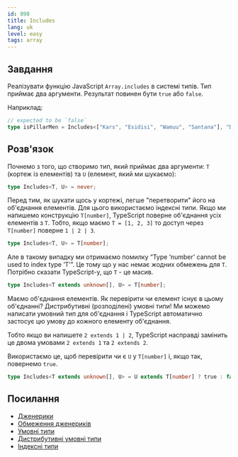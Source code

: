 ```yaml
---
id: 898
title: Includes
lang: uk
level: easy
tags: array
---
```


## Завдання

Реалізувати функцію JavaScript `Array.includes` в системі типів.
Тип приймає два аргументи.
Результат повинен бути `true` або `false`.

Наприклад:

```typescript
// expected to be `false`
type isPillarMen = Includes<["Kars", "Esidisi", "Wamuu", "Santana"], "Dio">;
```

## Розв'язок

Почнемо з того, що створимо тип, який приймає два аргументи: `T` (кортеж із елементів) та `U` (елемент, який ми шукаємо):

```typescript
type Includes<T, U> = never;
```

Перед тим, як шукати щось у кортежі, легше "перетворити" його на об'єднання елементів.
Для цього використаємо індексні типи.
Якщо ми напишемо конструкцію `T[number]`, TypeScript поверне об'єднання усіх елементів з `T`.
Тобто, якщо маємо `T = [1, 2, 3]` то доступ через `T[number]` поверне `1 | 2 | 3`.

```typescript
type Includes<T, U> = T[number];
```

Але в такому випадку ми отримаємо помилку “Type ‘number’ cannot be used to index type ‘T’”.
Це тому що у нас немає жодних обмежень для `T`.
Потрібно сказати TypeScript-у, що `T` - це масив.

```typescript
type Includes<T extends unknown[], U> = T[number];
```

Маємо об'єднання елементів.
Як перевірити чи елемент існує в цьому об'єднанні?
Дистрибутивні (розподілені) умовні типи!
Ми можемо написати умовний тип для об'єднання і TypeScript автоматично застосує цю умову до кожного елементу об'єднання.

Тобто якщо ви напишете `2 extends 1 | 2`, TypeScript насправді замінить це двома умовами `2 extends 1` та `2 extends 2`.

Використаємо це, щоб перевірити чи є `U` у `T[number]` і, якщо так, повернемо `true`.

```typescript
type Includes<T extends unknown[], U> = U extends T[number] ? true : false;
```

## Посилання

- [Дженерики](https://www.typescriptlang.org/docs/handbook/2/generics.html)
- [Обмеження дженериків](https://www.typescriptlang.org/docs/handbook/2/generics.html#generic-constraints)
- [Умовні типи](https://www.typescriptlang.org/docs/handbook/2/conditional-types.html)
- [Дистрибутивні умовні типи](https://www.typescriptlang.org/docs/handbook/2/conditional-types.html#distributive-conditional-types)
- [Індексні типи](https://www.typescriptlang.org/docs/handbook/2/indexed-access-types.html)
